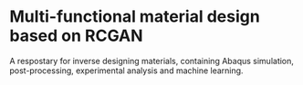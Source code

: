 # Multi-functional material design based on RCGAN
A respostary for inverse designing materials, containing Abaqus simulation, post-processing, experimental analysis and machine learning. 